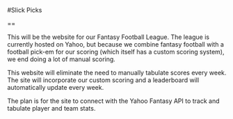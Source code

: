 #Slick Picks

==

This will be the website for our Fantasy Football League. The league is currently hosted on Yahoo, but because we combine fantasy football with a football pick-em for our scoring (which itself has a custom scoring system), we end doing a lot of manual scoring.

This website will eliminate the need to manually tabulate scores every week. The site will incorporate our custom scoring and a leaderboard will automatically update every week. 

The plan is for the site to connect with the Yahoo Fantasy API to track and tabulate player and team stats.